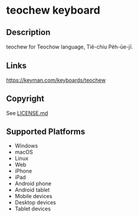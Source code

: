 teochew keyboard
==============

Description
-----------
teochew for Teochow language, Tiê-chiu Pe̍h-ūe-jī.

Links
-----
https://keyman.com/keyboards/teochew

Copyright
---------
See [LICENSE.md](LICENSE.md)

Supported Platforms
-------------------
 * Windows
 * macOS
 * Linux
 * Web
 * iPhone
 * iPad
 * Android phone
 * Android tablet
 * Mobile devices
 * Desktop devices
 * Tablet devices

